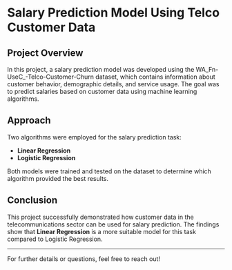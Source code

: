 # Salary Prediction Model Using Telco Customer Data

## Project Overview

In this project, a salary prediction model was developed using the WA_Fn-UseC_-Telco-Customer-Churn dataset, which contains information about customer behavior, demographic details, and service usage. The goal was to predict salaries based on customer data using machine learning algorithms.

## Approach

Two algorithms were employed for the salary prediction task:
- **Linear Regression**
- **Logistic Regression**

Both models were trained and tested on the dataset to determine which algorithm provided the best results.

## Conclusion

This project successfully demonstrated how customer data in the telecommunications sector can be used for salary prediction. The findings show that **Linear Regression** is a more suitable model for this task compared to Logistic Regression.

---

For further details or questions, feel free to reach out!
